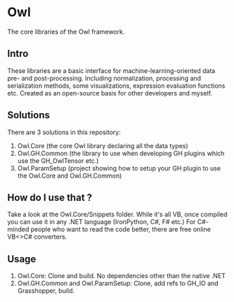 # Owl
The core libraries of the Owl framework.

## Intro
These libraries are a basic interface for machine-learning-oriented data pre- and post-processing.
Including normalization, processing and serialization methods, some visualizations, expression evaluation functions etc.
Created as an open-source basis for other developers and myself.

## Solutions
There are 3 solutions in this repository:
1. Owl.Core (the core Owl library declaring all the data types)
2. Owl.GH.Common (the library to use when developing GH plugins which use the GH_OwlTensor etc.)
3. Owl.ParamSetup (project showing how to setup your GH plugin to use the Owl.Core and Owl.GH.Common)

## How do I use that ? 
Take a look at the Owl.Core/Snippets folder. 
While it's all VB, once compiled you can use it in any .NET language (IronPython, C#, F# etc.) 
For C#-minded people who want to read the code better, there are free online VB<>C# converters.

## Usage
1. Owl.Core: Clone and build. No dependencies other than the native .NET
2. Owl.GH.Common and Owl.ParamSetup: Clone, add refs to GH_IO and Grasshopper, build.
